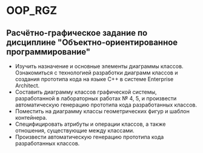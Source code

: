 # OOP_RGZ
## Расчётно-графическое задание по дисциплине "Объектно-ориентированное программирование"
* Изучить назначение и основные элементы диаграммы классов. Ознакомиться с технологией разработки диаграмм классов и создания прототипа кода на языке С++ в системе Enterprise Architect.
* Составить диаграмму классов графической системы, разработанной в лабораторных работах № 4, 5, и произвести автоматическую генерацию прототипа кода разработанных классов.
* Поместить на диаграмму классы геометрических фигур и шаблон контейнера.
* Специфицировать атрибуты и операции классов, а также отношения, существующие между классами.
* Произвести автоматическую генерацию прототипа кода разработанных классов.

